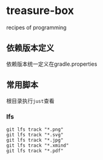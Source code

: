 # treasure-box

recipes of programming

## 依赖版本定义

依赖版本统一定义在gradle.properties

## 常用脚本

根目录执行`just`查看

### lfs

```shell
git lfs track "*.png"
git lfs track "*.svg"
git lfs track "*.jpg"
git lfs track "*.xmind"
git lfs track "*.pdf"
```